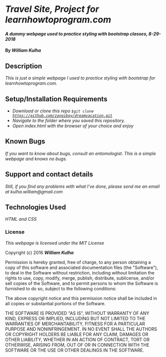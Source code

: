 # _Travel Site, Project for learnhowtoprogram.com_

#### _A dummy webpage used to practice styling with bootstrap classes, 8-29-2018_

#### By _**William Kulha**_

## Description

_This is just a simple webpage I used to practice styling with bootstrap for learnhowtoprogram.com._

## Setup/Installation Requirements

* _Download or clone this repo <code>$git clone https://github.com/zangiboy/dreamvacation.git</code>_
* _Navigate to the folder where you saved this repository._
* _Open index.html with the browser of your choice and enjoy_


## Known Bugs

_If you want to know about bugs, consult an entomologist. This is a simple webpage and knows no bugs._

## Support and contact details

_Still, if you find any problems with what I've done, please send me an email at kulha.william@gmail.com_

## Technologies Used

_HTML and CSS_

### License

*This webpage is licensed under the MIT License*

Copyright (c) 2016 **_William Kulha_**

Permission is hereby granted, free of charge, to any person obtaining a copy of this software and associated documentation files (the "Software"), to deal in the Software without restriction, including without limitation the rights to use, copy, modify, merge, publish, distribute, sublicense, and/or sell copies of the Software, and to permit persons to whom the Software is furnished to do so, subject to the following conditions:

The above copyright notice and this permission notice shall be included in all copies or substantial portions of the Software.

THE SOFTWARE IS PROVIDED "AS IS", WITHOUT WARRANTY OF ANY KIND, EXPRESS OR IMPLIED, INCLUDING BUT NOT LIMITED TO THE WARRANTIES OF MERCHANTABILITY, FITNESS FOR A PARTICULAR PURPOSE AND NONINFRINGEMENT. IN NO EVENT SHALL THE AUTHORS OR COPYRIGHT HOLDERS BE LIABLE FOR ANY CLAIM, DAMAGES OR OTHER LIABILITY, WHETHER IN AN ACTION OF CONTRACT, TORT OR OTHERWISE, ARISING FROM, OUT OF OR IN CONNECTION WITH THE SOFTWARE OR THE USE OR OTHER DEALINGS IN THE SOFTWARE.
